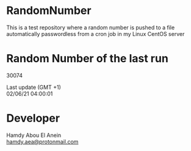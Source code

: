# RandomNumber    
This is a test repository where a random number is pushed to a file automatically passwordless from a cron job in my Linux CentOS server    
# Random Number of the last run   
30074
      
Last update (GMT +1)    
02/06/21 04:00:01
# Developer    
Hamdy Abou El Anein   
hamdy.aea@protonmail.com
